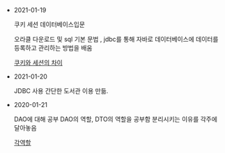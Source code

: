 - 2021-01-19

  쿠키 세션 데이터베이스입문

  오라클 다운로드 및 sql 기본 문법 , jdbc를 통해 자바로 데이터베이스에 데이터를 등록하고 관리하는 방법을 배움 

  [쿠키와 세션의 차이](https://hahahoho5915.tistory.com/32)

- 2021-01-20

  JDBC 사용  간단한 도서관 이용 만듦.
  
- 2020-01-21

  DAO에 대해 공부 DAO의 역할, DTO의 역할을 공부함 분리시키는 이유를 각주에 달아놓음

  [각역할](https://velog.io/@emawlrdl/DAO%EC%99%80-DTO)